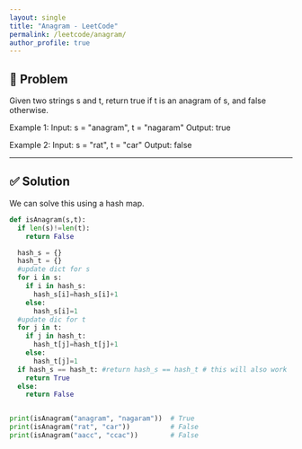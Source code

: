 ```yaml
---
layout: single
title: "Anagram - LeetCode"
permalink: /leetcode/anagram/
author_profile: true
---
```


## 🧠 Problem

Given two strings s and t, return true if t is an anagram of s, and false otherwise.

Example 1: Input: s = "anagram", t = "nagaram" Output: true

Example 2: Input: s = "rat", t = "car" Output: false


---

## ✅ Solution

We can solve this using a hash map.


```python
def isAnagram(s,t):
  if len(s)!=len(t):
    return False

  hash_s = {}
  hash_t = {}
  #update dict for s
  for i in s:
    if i in hash_s:
      hash_s[i]=hash_s[i]+1
    else:
      hash_s[i]=1
  #update dic for t
  for j in t:
    if j in hash_t:
      hash_t[j]=hash_t[j]+1
    else:
      hash_t[j]=1
  if hash_s == hash_t: #return hash_s == hash_t # this will also work
    return True
  else:
    return False


print(isAnagram("anagram", "nagaram"))  # True
print(isAnagram("rat", "car"))          # False
print(isAnagram("aacc", "ccac"))        # False
```
